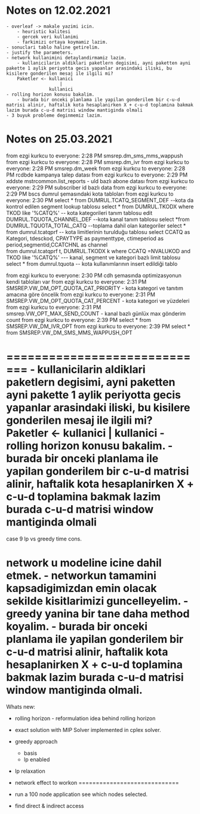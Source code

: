 # Notes on 12.02.2021

    - overleaf -> makale yazimi icin.
        - heuristic kalitesi
        - gercek veri kullanimi
        - farkimizi ortaya koymamiz lazim.
    - sonuclari tablo haline getirelim.
    - justify the parameters.
    - network kullanimini detaylandirmamiz lazim.
        - kullanicilarin aldiklari paketlern degisimi, ayni paketten ayni pakette 1 aylik periyotta gecis yapanlar arasindaki iliski, bu kisilere gonderilen mesaj ile ilgili mi?
        Paketler <- kullanici
                        |
                    kullanici
    - rolling horizon konusu bakalim.
        - burada bir onceki planlama ile yapilan gonderilem bir c-u-d matrisi alinir, haftalik kota hesaplanirken X + c-u-d toplamina bakmak lazim burada c-u-d matrisi window mantiginda olmali
    - 3 buyuk probleme deginmemiz lazim.

# Notes on 25.03.2021
from ezgi kurkcu to everyone:    2:28 PM
smsrep.dm_sms_mms_wappush
from ezgi kurkcu to everyone:    2:28 PM
smsrep.dm_ivr
from ezgi kurkcu to everyone:    2:28 PM
smsrep.dm_week
from ezgi kurkcu to everyone:    2:28 PM
rcdbde kampanya talep datası
from ezgi kurkcu to everyone:    2:29 PM
xddste mstrcommon.list_reports - uld bazlı abone datası
from ezgi kurkcu to everyone:    2:29 PM
subscriber id bazlı data
from ezgi kurkcu to everyone:    2:29 PM
bscs dumrul şemasındaki kota tabloları
from ezgi kurkcu to everyone:    2:30 PM
select * from DUMRUL.TCATQ_SEGMENT_DEF --kota da kontrol edilen segment lookup tablosu
select * from DUMRUL.TKODX  where TKOD like '%CATQ%' -- kota kategorileri  tanım  tablosu
edit  DUMRUL.TQUOTA_CHANNEL_DEF --kota kanal  tanım tablosu
select *from DUMRUL.TQUOTA_TOTAL_CATQ --toplama dahil olan kategoriler
select *   from dumrul.tcatqprf  -- kota limitlerinin turulduğu  tablosu
select  CCATQ as Kategori, tdesckod, CPAYTYPE as paymenttype, ctimeperiod as period,segmentid,CCATCHNL as channel    
from dumrul.tcatqprf t,   DUMRUL.TKODX  k where CCATQ =NVALUKOD  and TKOD like '%CATQ%' --- kanal, segment ve kategori bazlı limit tablosu
select * from  dumrul.tquota -- kota kullanımlarının insert edildiği tablo

from ezgi kurkcu to everyone:    2:30 PM
cdh şemasında optimizasyonun kendi tabloları var
from ezgi kurkcu to everyone:    2:31 PM
SMSREP.VW_DM_OPT_QUOTA_CAT_PRIORITY  - kota kategori ve tanıtım amacına göre öncelik
from ezgi kurkcu to everyone:    2:31 PM
SMSREP.VW_DM_OPT_QUOTA_CAT_PERCENT - kota kategori ve yüzdeleri
from ezgi kurkcu to everyone:    2:31 PM
smsrep.VW_OPT_MAX_SEND_COUNT -  kanal bazlı günlüx max gönderim count
from ezgi kurkcu to everyone:    2:39 PM
select * from SMSREP.VW_DM_IVR_OPT
from ezgi kurkcu to everyone:    2:39 PM
select * from SMSREP.VW_DM_SMS_MMS_WAPPUSH_OPT 



=============================
    - kullanicilarin aldiklari paketlern degisimi, ayni paketten ayni pakette 1 aylik periyotta gecis yapanlar arasindaki iliski, bu kisilere gonderilen mesaj ile ilgili mi?
        Paketler <- kullanici
                        |
                    kullanici
    - rolling horizon konusu bakalim.
        - burada bir onceki planlama ile yapilan gonderilem bir c-u-d matrisi alinir, haftalik kota hesaplanirken X + c-u-d toplamina bakmak lazim burada c-u-d matrisi window mantiginda olmali
=============================

case 9 lp vs greedy time cons.

network u modeline icine dahil etmek.
    - networkun tamamini kapsadigimizdan emin olacak sekilde kisitlarimizi guncelleyelim.
    - greedy yanina bir tane daha method koyalim.
        - burada bir onceki planlama ile yapilan gonderilem bir c-u-d matrisi alinir, haftalik kota hesaplanirken X + c-u-d toplamina bakmak lazim burada c-u-d matrisi window mantiginda olmali.
=============================
Whats new:
- rolling horizon - reformulation
    idea behind rolling horizon
- exact solution with MIP Solver
    implemented in cplex solver.
- greedy approach
    - basis
    - lp enabled
- lp relaxation

- network effect to workon
=============================
- run a 100 node application see which nodes selected.
- find direct & indirect access